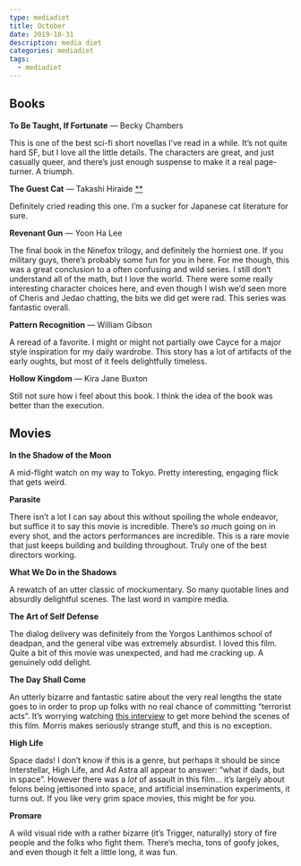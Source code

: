 ```yaml
---
type: mediadiet
title: October
date: 2019-10-31
description: media diet
categories: mediadiet
tags:
  - mediadiet
---
```


## Books

**To Be Taught, If Fortunate** — Becky Chambers

This is one of the best sci-fi short novellas I’ve read in a while. It’s not quite hard SF, but I love all the little details. The characters are great, and just casually queer, and there’s just enough suspense to make it a real page-turner. A triumph.

**The Guest Cat** — Takashi Hiraide [**](#ghost)

Definitely cried reading this one. I’m a sucker for Japanese cat literature for sure.

**Revenant Gun** — Yoon Ha Lee

The final book in the Ninefox trilogy, and definitely the horniest one. If you military guys, there’s probably some fun for you in here. For me though, this was a great conclusion to a often confusing and wild series. I still don’t understand all of the math, but I love the world. There were some really interesting character choices here, and even though I wish we’d seen more of Cheris and Jedao chatting, the bits we did get were rad. This series was fantastic overall.

**Pattern Recognition** — William Gibson

A reread of a favorite. I might or might not partially owe Cayce for a major style inspiration for my daily wardrobe. This story has a lot of artifacts of the early oughts, but most of it feels delightfully timeless.

**Hollow Kingdom** — Kira Jane Buxton

Still not sure how i feel about this book. I think the idea of the book was better than the execution.

## Movies

**In the Shadow of the Moon**

A mid-flight watch on my way to Tokyo. Pretty interesting, engaging flick that gets weird.

**Parasite**

There isn’t a lot I can say about this without spoiling the whole endeavor, but suffice it to say this movie is incredible. There’s _so much_ going on in every shot, and the actors performances are incredible. This is a rare movie that just keeps building and building throughout. Truly one of the best directors working.

**What We Do in the Shadows**

A rewatch of an utter classic of mockumentary. So many quotable lines and absurdly delightful scenes. The last word in vampire media.

**The Art of Self Defense**

The dialog delivery was definitely from the Yorgos Lanthimos school of deadpan, and the general vibe was extremely absurdist. I loved this film. Quite a bit of this movie was unexpected, and had me cracking up. A genuinely odd delight.

**The Day Shall Come**

An utterly bizarre and fantastic satire about the very real lengths the state goes to in order to prop up folks with no real chance of committing “terrorist acts”. It’s worrying watching [this interview](https://www.youtube.com/watch?v=LqUsiV8LPkM) to get more behind the scenes of this film. Morris makes seriously strange stuff, and this is no exception.

**High Life**

Space dads! I don’t know if this is a genre, but perhaps it should be since Interstellar, High Life, and Ad Astra all appear to answer: “what if dads, but in space”. However there was a _lot_ of assault in this film... it’s largely about felons being jettisoned into space, and artificial insemination experiments, it turns out. If you like very grim space movies, this might be for you.

**Promare**

A wild visual ride with a rather bizarre (it’s Trigger, naturally) story of fire people and the folks who fight them. There’s mecha, tons of goofy jokes, and even though it felt a little long, it was fun.
